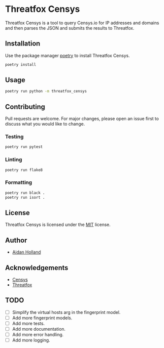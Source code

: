 # Threatfox Censys

Threatfox Censys is a tool to query Censys.io for IP addresses and domains and then parses the JSON and submits the results to Threatfox.

## Installation

Use the package manager [poetry](https://python-poetry.org/) to install Threatfox Censys.

```bash
poetry install
```

## Usage

```bash
poetry run python -m threatfox_censys
```

## Contributing

Pull requests are welcome. For major changes, please open an issue first to discuss what you would like to change.

### Testing

```bash
poetry run pytest
```

### Linting

```bash
poetry run flake8
```

### Formatting

```bash
poetry run black .
poetry run isort .
```

## License

Threatfox Censys is licensed under the [MIT](https://choosealicense.com/licenses/mit/) license.

## Author

- [Aidan Holland](mailto:aidan@censys.com)

## Acknowledgements

- [Censys](https://censys.io/)
- [Threatfox](https://threatfox.abuse.ch/)

## TODO

- [ ] Simplify the virtual hosts arg in the fingerprint model.
- [ ] Add more fingerprint models.
- [ ] Add more tests.
- [ ] Add more documentation.
- [ ] Add more error handling.
- [ ] Add more logging.
